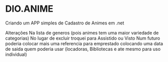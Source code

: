# DIO.ANIME
Criando um APP simples de Cadastro de Animes em .net

Alterações
  Na lista de generos (pois animes tem uma maior variedade de categorias)
  No lugar de excluir troquei para Assistido ou Visto
  Num futuro poderia colocar mais uma referencia para emprestado 
  colocando uma data de saida 
  quem poderia usar 
  (locadoras, Bibliotecas e ate mesmo para uso individual)
  
